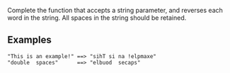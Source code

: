 Complete the function that accepts a string parameter, and reverses each word in the string. All spaces in the string should be retained.

<h2>Examples</h2>
  
```
"This is an example!" ==> "sihT si na !elpmaxe"
"double  spaces"      ==> "elbuod  secaps"
```
